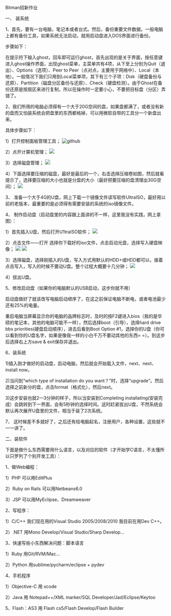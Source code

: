Bitman招新作业  

一、 装系统

1、首先，要有一台电脑，笔记本或者台式。然后，备份重要文件数据。一般电脑上都有备份工具，如果系统无法启动，就用启动盘进入DOS界面进行备份。

步骤如下：

在提示符下输入ghost，回车即可运行ghost，首先出现的是关于界面，按任意键进入ghost操作界面，出现ghost菜单，主菜单共有4项，从下至上分别为Quit（退出）、Options（选项）、Peer to Peer（点对点，主要用于网络中）、Local（本地）。一般情况下我们只用到Local菜单项，其下有三个子项：Disk（硬盘备份与还原）、Partition（磁盘分区备份与还原）、Check（硬盘检测）。由于Ghost在备份还原是按扇区来进行复制，所以在操作时一定要小心，不要把目标盘（分区）弄错了。

2、我们所用的电脑必须得有一个大于20G空间的盘，如果盘都满了，或者没有新的盘而又怕装系统会把盘里的东西都格掉，可以用微软自带的工具分一个新盘出来。

具体步骤如下：

1）打开控制面板管理工具；
![github](http://h.picphotos.baidu.com/album/s%3D740%3Bq%3D90/sign=c023cfde222dd42a5b0903af33002a88/c2cec3fdfc039245c1817bb88094a4c27d1e2554.jpg)

2）点开计算机管理；
 ![](http://e.picphotos.baidu.com/album/s%3D1100%3Bq%3D90/sign=16099400ee50352ab56121096373c083/0824ab18972bd4071900484a7c899e510eb30945.jpg)

3）选择磁盘管理；
 ![](http://d.picphotos.baidu.com/album/s%3D1100%3Bq%3D90/sign=8810a45665d9f2d3241120ee99dcb162/d009b3de9c82d1583f5bc206870a19d8bd3e42a8.jpg)

4）下面选择要压缩的磁盘，最好是最后的一个，右击选择压缩卷如图，然后就看提示了，选择要压缩的大小也就是分盘的大小（最好把要压缩的盘清理出30G空间）；
 ![](http://h.picphotos.baidu.com/album/s%3D1100%3Bq%3D90/sign=3416fa6031d12f2eca05aa617ff2ee13/1f178a82b9014a90b9f9dd0aae773912b21bee46.jpg)

3、 准备一个大于4G的U盘，网上下载一个镜像文件读写软件UltraISO，最好用以前的老版本，最重要的是必须得有需要安装的系统的iso镜像文件。

4、 制作启动盘（启动盘里的内容跟上面讲的不一样，这里我没有实践，网上拿图）：

1）首先插入U盘，然后打开U1traISO软件；
![](http://g.picphotos.baidu.com/album/s%3D740%3Bq%3D90/sign=01387be58235e5dd942ca7db46fdd6d2/cefc1e178a82b901046a5884748da9773812ef46.jpg)
 
2）点击文件——打开 选择你下载好的iso文件，点击启动光盘，选择写入硬盘映像；
 ![](http://a.picphotos.baidu.com/album/s%3D1100%3Bq%3D90/sign=bf183f6871c6a7efbd26ac27cdca9420/f9198618367adab412e481f48cd4b31c8701e455.jpg)
![](http://a.picphotos.baidu.com/album/s%3D1100%3Bq%3D90/sign=59ec0801ce177f3e1434f80c40ff00b6/472309f790529822fa2aa374d0ca7bcb0a46d468.jpg)
 
3）选择磁盘，选择刚插入的U盘，写入方式用默认的HDD+或HDD都可以，接着点击写入，写入的时候不要动U盘。整个过程大概要十几分钟；
![](http://g.picphotos.baidu.com/album/s%3D1100%3Bq%3D90/sign=7d50676d12ce36d3a60487310ac301f6/50da81cb39dbb6fd74837e910e24ab18962b37a8.jpg)
 
4）拔出U盘。

5、修改启动盘（如果你的电脑默认的USB启动，这步你就不用）

启动盘做好了就该改写电脑启动顺序了，在这之前保证电脑不断电，或者电池最少还有25%的电量。

重启电脑当屏幕显示你的电脑的品牌标志时，及时的按F2键进入bios（我的是华硕的笔记本，其他的电脑可能不一样），然后选择boot（引导），选择hard drive bbs priorities(硬盘启动顺序），进去后看到Boot Option #1，选择你的U盘（你可以看到你的U盘名字，如果是像我一样的小白千万不要动其他的东西= =）。到这步后选择右上方save & exit保存并退出。

6、装系统

1)插入刚才做好的启动盘，启动电脑，然后就会开始载入文件，next、next、install now。

2)当问到“which type of installation do you want？”时，选择“upgrade”。然后选择之前新分的盘，点击format（格式化），然后next。

3)这步安装也就2—3分钟的样子，所以当安装到Completing installating(安装完成）会跳转到下一界面，会有5秒钟的选择时间。这时赶紧拔出U盘，不然系统会默认再次展开U盘里的文件，相当于装了2次系统。

7、 这时候差不多就好了，之后还有给电脑起名，注册用户，各种设置，这些就不一一讲了。

二、装软件
   
 下面是做什么东西需要用什么语言，以及对应的软件（才开始学C语言，不太懂所以只罗列了个别开发工具）：

1、做Web编程：

1）PHP 可以用EditPlus

2）Ruby on Rails 可以用Netbeans6.0

3）JSP  可以用MyEclipse、Dreamweaver

2、写程序：

1）C/C++  我们现在用的Visual Studio 2005/2008/2010 我目前在用Dev C++。

2）.NET  用Mono Develop/Visual Studio/Sharp Develop…

3、快速写些小东西解决问题：脚本语言

1）Ruby 用Git/RVM/Mac…

2）Python 用sublime/pycharm/eclipse + pydev

4、手机程序

1）Objective-C 用 xcode

2）Java 用 Notepad++/XML marker/SQL Developer/Jad/Eclipse/Keytoo

5、Flash：AS3 用 Flash cs5/Flash Develop/Flash Builder

